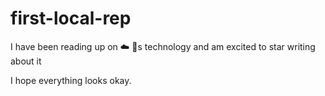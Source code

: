 # first-local-rep

I have been reading up on ☁️ 🐝s technology and am excited to star writing about it

I hope everything looks okay.
